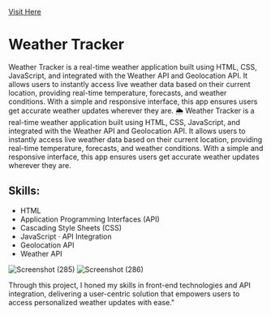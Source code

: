 [Visit Here](https://starlit-cheesecake-0256d8.netlify.app/)

# Weather Tracker
Weather Tracker is a real-time weather application built using HTML, CSS, JavaScript, and integrated with the Weather API and Geolocation API. It allows users to instantly access live weather data based on their current location, providing real-time temperature, forecasts, and weather conditions. With a simple and responsive interface, this app ensures users get accurate weather updates wherever they are.
🌦️ Weather Tracker is a real-time weather application built using HTML, CSS, JavaScript, and integrated with the Weather API and Geolocation API. It allows users to instantly access live weather data based on their current location, providing real-time temperature, forecasts, and weather conditions. With a simple and responsive interface, this app ensures users get accurate weather updates wherever they are.

## Skills: 
- HTML
- Application Programming Interfaces (API)
- Cascading Style Sheets (CSS)
- JavaScript · API Integration
- Geolocation API
- Weather API

![Screenshot (285)](https://github.com/Vkpro55/Weather-App/assets/83464767/99861c66-4c97-4d77-bf1c-b7f9d7d0b451)
![Screenshot (286)](https://github.com/Vkpro55/Weather-App/assets/83464767/3f1fe48c-9d6f-4650-94d9-288b8625b4f2)


Through this project, I honed my skills in front-end technologies and API integration, delivering a user-centric solution that empowers users to access personalized weather updates with ease."

